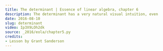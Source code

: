 ```yaml
---
title: The determinant | Essence of linear algebra, chapter 6
description: The determinant has a very natural visual intuition, even though it's formula can make it seem more complicated than it really is.
date: 2016-08-10
slug: determinant
video: Ip3X9LOh2dk
source: _2016/eola/chapter5.py
credits:
- Lesson by Grant Sanderson
---
```

